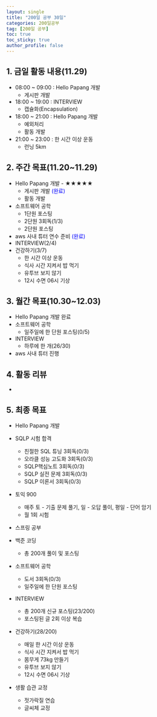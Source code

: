 ```yaml
---
layout: single
title: "200일 공부 30일"
categories: 200일공부
tag: [200일 공부]
toc: true
toc_sticky: true
author_profile: false
---
```


## 1. 금일 활동 내용(11.29)

* 08:00 ~ 09:00 : Hello Papang 개발
  * 게시판 개발
* 18:00 ~ 19:00 : INTERVIEW
  * 캡슐화(Encapsulation)
* 18:00 ~ 21:00 : Hello Papang 개발
  * 예외처리
  * 활동 개발
* 21:00 ~ 23:00 : 한 시간 이상 운동
  * 런닝 5km



##  2. 주간 목표(11.20~11.29)

* Hello Papang 개발 - ★★★★★
  * 게시판 개발 <span style = "color:blue">(완료)</span>
  * 활동 개발
* 소프트웨어 공학
  * 1단원 포스팅
  * 2단원 3회독(1/3)
  * 2단원 포스팅
* aws 사내 튜터 연수 준비 <span style = "color:blue">(완료)</span>
* INTERVIEW(2/4)
* 건강하기(3/7)
  * 한 시간 이상 운동
  * 식사 시간 지켜서 밥 먹기
  * 유투브 보지 않기
  * 12시 수면 06시 기상




## 3. 월간 목표(10.30~12.03)

* Hello Papang 개발 완료
* 소프트웨어 공학
  * 일주일에 한 단원 포스팅(0/5)
* INTERVIEW
  * 하루에 한 개(26/30)
* aws 사내 튜터 진행



## 4. 활동 리뷰

* 



## 5. 최종 목표

* Hello Papang 개발
* SQLP 시험 합격
  * 친절한 SQL 튜닝 3회독(0/3)
  * 오라클 성능 고도화 3회독(0/3)
  * SQLP핵심노트 3회독(0/3)
  * SQLP 실전 문제 3회독(0/3)
  * SQLP 이론서 3회독(0/3)
* 토익 900
  * 매주 토 - 기출 문제 풀기, 일 - 오답 풀이, 평일 - 단어 암기
  * 월 1회 시험

* 스프링 공부


* 백준 코딩
  * 총 200개 풀이 및 포스팅
* 소프트웨어 공학
  * 도서 3회독(0/3)
  * 일주일에 한 단원 포스팅
* INTERVIEW
  * 총 200개 신규 포스팅(23/200)
  * 포스팅된 글 2회 이상 복습
* 건강하기(28/200)
  * 매일 한 시간 이상 운동
  * 식사 시간 지켜서 밥 먹기
  * 몸무게 73kg 만들기
  * 유투브 보지 않기
  * 12시 수면 06시 기상
* 생활 습관 교정
  * 젓가락질 연습
  * 글씨체 교정



